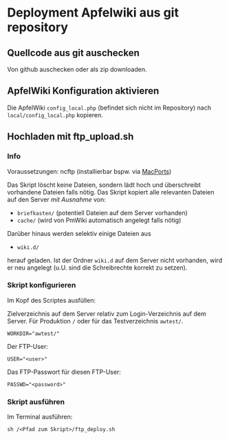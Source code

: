 # Deployment Apfelwiki aus git repository #

## Quellcode aus git auschecken ##

Von github auschecken oder als zip downloaden.

## ApfelWiki Konfiguration aktivieren ##

Die ApfelWiki `config_local.php` (befindet sich nicht im Repository) nach `local/config_local.php` kopieren.

## Hochladen mit ftp_upload.sh ##

### Info ###

Voraussetzungen: ncftp (installierbar bspw. via [MacPorts](http://www.macports.org/))

Das Skript löscht keine Dateien, sondern lädt hoch und überschreibt vorhandene Dateien  falls nötig. Das Skript kopiert alle relevanten Dateien auf den Server *mit Ausnahme* von:

- `briefkasten/` (potentiell Dateien auf dem Server vorhanden)
- `cache/` (wird von PmWiki automatisch angelegt falls nötig)

Darüber hinaus werden selektiv einige Dateien aus 

- `wiki.d/` 
 
herauf geladen. Ist der Ordner `wiki.d` auf dem Server nicht vorhanden, wird er neu angelegt (u.U. sind die Schreibrechte korrekt zu setzen).


### Skript konfigurieren ###

Im Kopf des Scriptes ausfüllen:

Zielverzeichnis auf dem Server relativ zum Login-Verzeichnis auf dem Server. Für Produktion `/` oder für das Testverzeichnis `awtest/`.

	WORKDIR="awtest/"

Der FTP-User:
	
	USER="<user>"

Das FTP-Passwort für diesen FTP-User:

	PASSWD="<password>"

### Skript ausführen ###

Im Terminal ausführen:

	sh /<Pfad zum Skript>/ftp_deploy.sh

